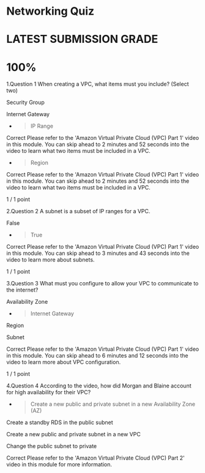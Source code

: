 # Networking Quiz

# LATEST SUBMISSION GRADE

# 100%

1.Question 1
When creating a VPC, what items must you include? (Select two)


Security Group


Internet Gateway

- > IP Range

Correct
Please refer to the 'Amazon Virtual Private Cloud (VPC) Part 1' video in this module. You can skip ahead to 2 minutes and 52 seconds into the video to learn what two items must be included in a VPC.


- > Region

Correct
Please refer to the 'Amazon Virtual Private Cloud (VPC) Part 1' video in this module. You can skip ahead to 2 minutes and 52 seconds into the video to learn what two items must be included in a VPC.

1 / 1 point



2.Question 2
A subnet is a subset of IP ranges for a VPC.


False


- > True

Correct
Please refer to the 'Amazon Virtual Private Cloud (VPC) Part 1' video in this module. You can skip ahead to 3 minutes and 43 seconds into the video to learn more about subnets.

1 / 1 point



3.Question 3
What must you configure to allow your VPC to communicate to the internet?


Availability Zone


- >  Internet Gateway


Region


Subnet

Correct
Please refer to the 'Amazon Virtual Private Cloud (VPC) Part 1' video in this module. You can skip ahead to 6 minutes and 12 seconds into the video to learn more about VPC configuration.

1 / 1 point




4.Question 4
According to the video, how did Morgan and Blaine account for high availability for their VPC?


- >  Create a new public and private subnet in a new Availability Zone (AZ)


Create a standby RDS in the public subnet


Create a new public and private subnet in a new VPC


Change the public subnet to private

Correct
Please refer to the 'Amazon Virtual Private Cloud (VPC) Part 2' video in this module for more information.
